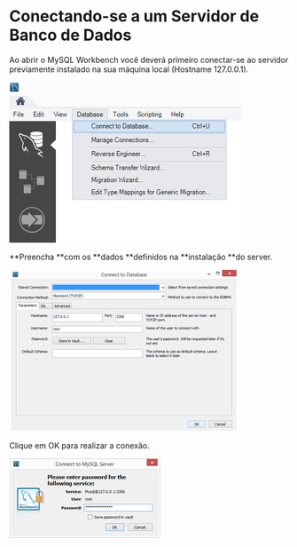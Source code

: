# Conectando-se a um Servidor de Banco de Dados

Ao abrir o MySQL Workbench você deverá primeiro conectar-se ao servidor previamente instalado na sua máquina local \(Hostname 127.0.0.1\).

![](/assets/images/WbConnectServer.png)



**Preencha **com os **dados **definidos na **instalação **do server.

![](/assets/WbConnect2.png)



Clique em OK para realizar a conexão.

![](/assets/WbConnectPass.png)


